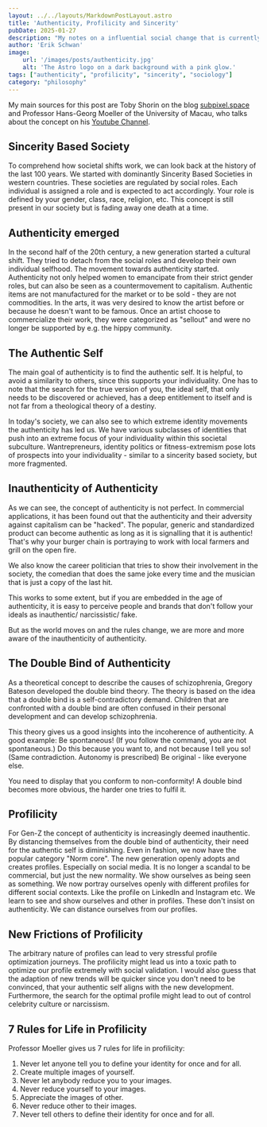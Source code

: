 ```yaml
---
layout: ../../layouts/MarkdownPostLayout.astro
title: 'Authenticity, Profilicity and Sincerity'
pubDate: 2025-01-27
description: "My notes on a influential social change that is currently going on. I haven't noticed it before reading about it. It was quite eye-opening to me, and want to share my notes with you."
author: 'Erik Schwan'
image:
    url: '/images/posts/authenticity.jpg'
    alt: 'The Astro logo on a dark background with a pink glow.'
tags: ["authenticity", "profilicity", "sincerity", "sociology"]
category: "philosophy"
---
```


My main sources for this post are Toby Shorin on the blog [subpixel.space](https://subpixel.space/entries/after-authenticity/) 
and Professor Hans-Georg Moeller of the University of Macau, who talks about the concept on his [Youtube Channel](https://www.youtube-nocookie.com/embed/Cu1lnTQM0Gw).

## Sincerity Based Society

To comprehend how societal shifts work, we can look back at the history of the last 100 years.
We started with dominantly Sincerity Based Societies in western countries.
These societies are regulated by social roles.
Each individual is assigned a role and is expected to act accordingly.
Your role is defined by your gender, class, race, religion, etc.
This concept is still present in our society but is fading away one death at a time.

## Authenticity emerged

In the second half of the 20th century, a new generation started a cultural shift.
They tried to detach from the social roles and develop their own individual selfhood.
The movement towards authenticity started.
Authenticity not only helped women to emancipate from their strict gender roles, but can also be seen as a countermovement to capitalism.
Authentic items are not manufactured for the market or to be sold - they are not commodities.
In the arts, it was very desired to know the artist before or because he doesn't want to be famous.
Once an artist choose to commercialize their work, they were categorized as "sellout" and were no longer be supported by e.g. the hippy community.

## The Authentic Self

The main goal of authenticity is to find the authentic self.
It is helpful, to avoid a similarity to others, since this supports your individuality.
One has to note that the search for the true version of you, the ideal self, that only needs to be discovered or achieved, has a deep entitlement to itself and is not far from a theological theory of a destiny.

In today's society, we can also see to which extreme identity movements the authenticity has led us.
We have various subclasses of identities that push into an extreme focus of your individuality within this societal subculture.
Wantrepreneurs, identity politics or fitness-extremism pose lots of prospects into your individuality - similar to a sincerity based society, but more fragmented.

## Inauthenticity of Authenticity

As we can see, the concept of authenticity is not perfect.
In commercial applications, it has been found out that the authenticity and their adversity against capitalism can be "hacked".
The popular, generic and standardized product can become authentic as long as it is signalling that it is authentic!
That's why your burger chain is portraying to work with local farmers and grill on the open fire.

We also know the career politician that tries to show their involvement in the society, the comedian that does the same joke every time and the musician that is just a copy of the last hit.

This works to some extent, but if you are embedded in the age of authenticity, it is easy to perceive people and brands that don't follow your ideals as inauthentic/ narcissistic/ fake.

But as the world moves on and the rules change, we are more and more aware of the inauthenticity of authenticity.

## The Double Bind of Authenticity

As a theoretical concept to describe the causes of schizophrenia, Gregory Bateson developed the double bind theory.
The theory is based on the idea that a double bind is a self-contradictory demand.
Children that are confronted with a double bind are often confused in their personal development and can develop schizophrenia.

This theory gives us a good insights into the incoherence of authenticity.
A good example: Be spontaneous! (If you follow the command, you are not spontaneous.)
Do this because you want to, and not because I tell you so! (Same contradiction. Autonomy is prescribed)
Be original - like everyone else.

You need to display that you conform to non-conformity!
A double bind becomes more obvious, the harder one tries to fulfil it.

## Profilicity

For Gen-Z the concept of authenticity is increasingly deemed inauthentic.
By distancing themselves from the double bind of authenticity, their need for the authentic self is diminishing.
Even in fashion, we now have the popular category "Norm core".
The new generation openly adopts and creates profiles. Especially on social media.
It is no longer a scandal to be commercial, but just the new normality.
We show ourselves as being seen as something.
We now portray ourselves openly with different profiles for different social contexts. Like the profile on LinkedIn and Instagram etc.
We learn to see and show ourselves and other in profiles. These don't insist on authenticity.
We can distance ourselves from our profiles.

## New Frictions of Profilicity

The  arbitrary nature of profiles can lead to very stressful profile optimization journeys.
The profilicity might lead us into a toxic path to optimize our profile extremely with social validation.
I would also guess that the adaption of new trends will be quicker since you don't need to be convinced, that your authentic self aligns with the new development.
Furthermore, the search for the optimal profile might lead to out of control celebrity culture or narcissism.

## 7 Rules for Life in Profilicity

Professor Moeller gives us 7 rules for life in profilicity:

1. Never let anyone tell you to define your identity for once and for all.
2. Create multiple images of yourself.
3. Never let anybody reduce you to your images.
4. Never reduce yourself to your images.
5. Appreciate the images of other.
6. Never reduce other to their images.
7. Never tell others to define their identity for once and for all.
